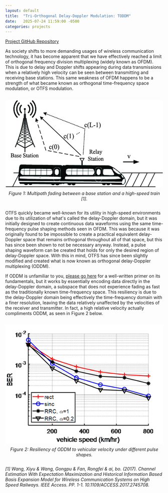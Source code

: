 ```yaml
---
layout: default
title:  "Tri-Orthogonal Delay-Doppler Modulation: TODDM"
date:   2025-07-24 11:59:00 -0500
categories: projects
---
```


[Project GitHub Repository](https://github.com/JRW-lab/TODDM_simulator)

As society shifts to more demanding usages of wireless communication technology, it has become apparent that we have effectively reached a limit of orthogonal frequency division multiplexing (widely known as OFDM). This is due to delay and Doppler shifts appearing during data transmissions when a relatively high velocity can be seen between transmitting and receiving base stations. This same weakness of OFDM happens to be a strength of what became known as orthogonal time-frequency space modulation, or OTFS modulation.

<div style="text-align: center; margin: 2em 0;">
  <img src="/assets/images/high-speed-railway.png" alt="Resiliency of OTFS to vehicular velocity" style="max-width: 100%; height: auto;">
  <p style="font-style: italic; margin-top: 0.5em;">Figure 1: Multipath fading between a base station and a high-speed train [1].</p>
</div>

OTFS quickly became well-known for its utility in high-speed environments due to its utilization of what's called the delay-Doppler domain, but it was initially designed to create continuous data waveforms using the same time-frequency pulse shaping methods seen in OFDM. This was because it was originally found to be impossible to create a practical equivalent delay-Doppler space that remains orthogonal throughout all of that space, but this has since been shown to not be necessary anyway. Instead, a pulse shaping waveform can be created that holds for only the desired region of delay-Doppler space. With this in mind, OTFS has since been slightly modified and created what is now known as orthogonal delay-Doppler multiplexing (ODDM).

If ODDM is unfamiliar to you, [please go here](https://oddm.io/) for a well-written primer on its fundamentals, but it works by essentially encoding data directly in the delay-Doppler domain, a subspace that does not experience fading as fast as the traditionally known time-frequency space. This resiliency is due to the delay-Doppler domain being effectively the time-frequency domain with a finer resolution, leaving the data relatively unaffected by the velocities of the receiver and transmitter. In fact, a high relative velocity actually compliments ODDM, as seen in Figure 2 below.

<div style="text-align: center; margin: 2em 0;">
  <img src="/assets/images/oddm-velocity.png" alt="Resiliency of ODDM to vehicular velocity" style="max-width: 100%; height: auto;">
  <p style="font-style: italic; margin-top: 0.5em;">Figure 2: Resiliency of ODDM to vehicular velocity under different pulse shapes.</p>
</div>



###### [1] Wang, Xiyu & Wang, Gongpu & Fan, Rongfei & ai, bo. (2017). Channel Estimation With Expectation Maximization and Historical Information Based Basis Expansion Model for Wireless Communication Systems on High Speed Railways. IEEE Access. PP. 1-1. 10.1109/ACCESS.2017.2745708. 